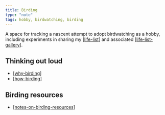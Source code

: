 ```yaml
---
title: Birding
type: "note"
tags: hobby, birdwatching, birding
---
```


A space for tracking a nascent attempt to adopt birdwatching as a hobby, including experiments in sharing my [[life-list]] and associated [[life-list-gallery]].

## Thinking out loud

- [[why-birding]]
- [[how-birding]]

## Birding resources

- [[notes-on-birding-resources]]

[//begin]: # "Autogenerated link references for markdown compatibility"
[life-list]: life-list "Life list"
[life-list-gallery]: life-list-gallery "Life list gallery"
[why-birding]: why-birding "Why birding?"
[how-birding]: how-birding "How to get into birdwatching"
[notes-on-birding-resources]: notes-on-birding-resources "Notes on birding resources"
[//end]: # "Autogenerated link references"
